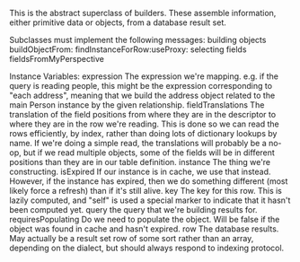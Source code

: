 This is the abstract superclass of builders. These assemble information, either primitive data or objects, from a database result set.

Subclasses must implement the following messages:
	building objects
		buildObjectFrom:
		findInstanceForRow:useProxy:
	selecting fields
		fieldsFromMyPerspective

Instance Variables:
	expression	<MappingExpression>	The expression we're mapping. e.g. if the query is reading people, this might be the expression corresponding to "each address", meaning that we build the address object related to the main Person instance by the given relationship. 
	fieldTranslations	<Array of: Integer>	 The translation of the field positions from where they are in the descriptor to where they are in the row we're reading. This is done so we can read the rows efficiently, by index, rather than doing lots of dictionary lookups by name. If we're doing a simple read, the translations will probably be a no-op, but if we read multiple objects, some of the fields will be in different positions than they are in our table definition.
	instance	<Object>	The thing we're constructing.
	isExpired	<Boolean>	If our instance is in cache, we use that instead. However, if the instance has expired, then we do something different (most likely force a refresh) than if it's still alive.
	key	<Object>	The key for this row. This is lazily computed, and "self" is used a special marker to indicate that it hasn't been computed yet.
	query	<AbstractReadQuery>	the query that we're building results for.
	requiresPopulating	<Boolean>	Do we need to populate the object. Will be false if the object was found in cache and hasn't expired.
	row	<Array>	The database results. May actually be a result set row of some sort rather than an array, depending on the dialect, but should always respond to indexing protocol.


